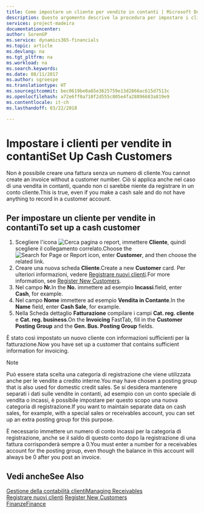 ```yaml
---
title: Come impostare un cliente per vendite in contanti | Microsoft Docs
description: Questo argomento descrive la procedura per impostare i clienti che pagano in contanti.
services: project-madeira
documentationcenter: 
author: SorenGP
ms.service: dynamics365-financials
ms.topic: article
ms.devlang: na
ms.tgt_pltfrm: na
ms.workload: na
ms.search.keywords: 
ms.date: 08/11/2017
ms.author: sgroespe
ms.translationtype: HT
ms.sourcegitcommit: bec0619be0a65e3625759e13d2866ac615d7513c
ms.openlocfilehash: a72e6ff0a710f2d555c805e4fa28896683a819e9
ms.contentlocale: it-ch
ms.lasthandoff: 03/22/2018

---
```

# <a name="set-up-cash-customers"></a><span data-ttu-id="76813-103">Impostare i clienti per vendite in contanti</span><span class="sxs-lookup"><span data-stu-id="76813-103">Set Up Cash Customers</span></span>
<span data-ttu-id="76813-104">Non è possibile creare una fattura senza un numero di cliente.</span><span class="sxs-lookup"><span data-stu-id="76813-104">You cannot create an invoice without a customer number.</span></span> <span data-ttu-id="76813-105">Ciò si applica anche nel caso di una vendita in contanti, quando non ci sarebbe niente da registrare in un conto cliente.</span><span class="sxs-lookup"><span data-stu-id="76813-105">This is true, even if you make a cash sale and do not have anything to record in a customer account.</span></span>  

## <a name="to-set-up-a-cash-customer"></a><span data-ttu-id="76813-106">Per impostare un cliente per vendite in contanti</span><span class="sxs-lookup"><span data-stu-id="76813-106">To set up a cash customer</span></span>  
1.  <span data-ttu-id="76813-107">Scegliere l'icona ![Cerca pagina o report](media/ui-search/search_small.png "icona Cerca pagina o report"), immettere **Cliente**, quindi scegliere il collegamento correlato.</span><span class="sxs-lookup"><span data-stu-id="76813-107">Choose the ![Search for Page or Report](media/ui-search/search_small.png "Search for Page or Report icon") icon, enter **Customer**, and then choose the related link.</span></span>  
2.  <span data-ttu-id="76813-108">Creare una nuova scheda **Cliente**.</span><span class="sxs-lookup"><span data-stu-id="76813-108">Create a new **Customer** card.</span></span> <span data-ttu-id="76813-109">Per ulteriori informazioni, vedere [Registrare nuovi clienti](sales-how-register-new-customers.md).</span><span class="sxs-lookup"><span data-stu-id="76813-109">For more information, see [Register New Customers](sales-how-register-new-customers.md).</span></span>
3.  <span data-ttu-id="76813-110">Nel campo **Nr.**</span><span class="sxs-lookup"><span data-stu-id="76813-110">In the **No.**</span></span> <span data-ttu-id="76813-111">immettere ad esempio **Incassi**.</span><span class="sxs-lookup"><span data-stu-id="76813-111">field, enter **Cash**, for example.</span></span>  
4.  <span data-ttu-id="76813-112">Nel campo **Nome** immettere ad esempio **Vendita in Contante**.</span><span class="sxs-lookup"><span data-stu-id="76813-112">In the **Name** field, enter **Cash Sale**, for example.</span></span>  
5.  <span data-ttu-id="76813-113">Nella Scheda dettaglio **Fatturazione** compilare i campi **Cat. reg. cliente** e **Cat. reg. business**.</span><span class="sxs-lookup"><span data-stu-id="76813-113">On the **Invoicing** FastTab, fill in the **Customer Posting Group** and the **Gen. Bus. Posting Group** fields.</span></span>  

 <span data-ttu-id="76813-114">È stato così impostato un nuovo cliente con informazioni sufficienti per la fatturazione.</span><span class="sxs-lookup"><span data-stu-id="76813-114">Now you have set up a customer that contains sufficient information for invoicing.</span></span>  

> [!NOTE]  
>  <span data-ttu-id="76813-115">Può essere stata scelta una categoria di registrazione che viene utilizzata anche per le vendite a credito interne.</span><span class="sxs-lookup"><span data-stu-id="76813-115">You may have chosen a posting group that is also used for domestic credit sales.</span></span> <span data-ttu-id="76813-116">Se si desidera mantenere separati i dati sulle vendite in contanti, ad esempio con un conto speciale di vendita o incassi, è possibile impostare per questo scopo una nuova categoria di registrazione.</span><span class="sxs-lookup"><span data-stu-id="76813-116">If you want to maintain separate data on cash sales, for example, with a special sales or receivables account, you can set up an extra posting group for this purpose.</span></span>  
>   
>  <span data-ttu-id="76813-117">È necessario immettere un numero di conto incassi per la categoria di registrazione, anche se il saldo di questo conto dopo la registrazione di una fattura corrisponderà sempre a 0.</span><span class="sxs-lookup"><span data-stu-id="76813-117">You must enter a number for a receivables account for the posting group, even though the balance in this account will always be 0 after you post an invoice.</span></span>  

## <a name="see-also"></a><span data-ttu-id="76813-118">Vedi anche</span><span class="sxs-lookup"><span data-stu-id="76813-118">See Also</span></span>
[<span data-ttu-id="76813-119">Gestione della contabilità clienti</span><span class="sxs-lookup"><span data-stu-id="76813-119">Managing Receivables</span></span>](receivables-manage-receivables.md)  
<span data-ttu-id="76813-120">[Registrare nuovi clienti](sales-how-register-new-customers.md)  </span><span class="sxs-lookup"><span data-stu-id="76813-120">[Register New Customers](sales-how-register-new-customers.md)  </span></span>  
[<span data-ttu-id="76813-121">Finanze</span><span class="sxs-lookup"><span data-stu-id="76813-121">Finance</span></span>](finance.md)  


